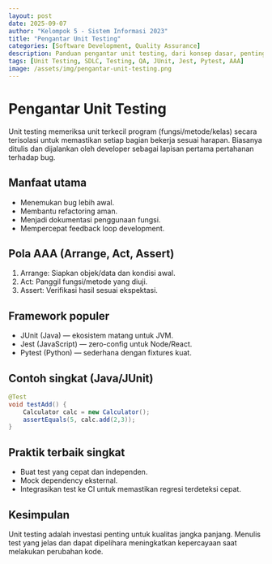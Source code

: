```yaml
---
layout: post
date: 2025-09-07
author: "Kelompok 5 - Sistem Informasi 2023"
title: "Pengantar Unit Testing"
categories: [Software Development, Quality Assurance]
description: Panduan pengantar unit testing, dari konsep dasar, pentingnya, pola AAA (Arrange, Act, Assert), hingga framework populer seperti JUnit, Jest, dan Pytest.
tags: [Unit Testing, SDLC, Testing, QA, JUnit, Jest, Pytest, AAA]
image: /assets/img/pengantar-unit-testing.png
---
```


# Pengantar Unit Testing

Unit testing memeriksa unit terkecil program (fungsi/metode/kelas) secara terisolasi untuk memastikan setiap bagian bekerja sesuai harapan. Biasanya ditulis dan dijalankan oleh developer sebagai lapisan pertama pertahanan terhadap bug.

## Manfaat utama
- Menemukan bug lebih awal.  
- Membantu refactoring aman.  
- Menjadi dokumentasi penggunaan fungsi.  
- Mempercepat feedback loop development.

## Pola AAA (Arrange, Act, Assert)
1. Arrange: Siapkan objek/data dan kondisi awal.  
2. Act: Panggil fungsi/metode yang diuji.  
3. Assert: Verifikasi hasil sesuai ekspektasi.

## Framework populer
- JUnit (Java) — ekosistem matang untuk JVM.  
- Jest (JavaScript) — zero-config untuk Node/React.  
- Pytest (Python) — sederhana dengan fixtures kuat.

## Contoh singkat (Java/JUnit)
```java
@Test
void testAdd() {
    Calculator calc = new Calculator();
    assertEquals(5, calc.add(2,3));
}
```

## Praktik terbaik singkat
- Buat test yang cepat dan independen.  
- Mock dependency eksternal.  
- Integrasikan test ke CI untuk memastikan regresi terdeteksi cepat.

## Kesimpulan
Unit testing adalah investasi penting untuk kualitas jangka panjang. Menulis test yang jelas dan dapat dipelihara meningkatkan kepercayaan saat melakukan perubahan kode.